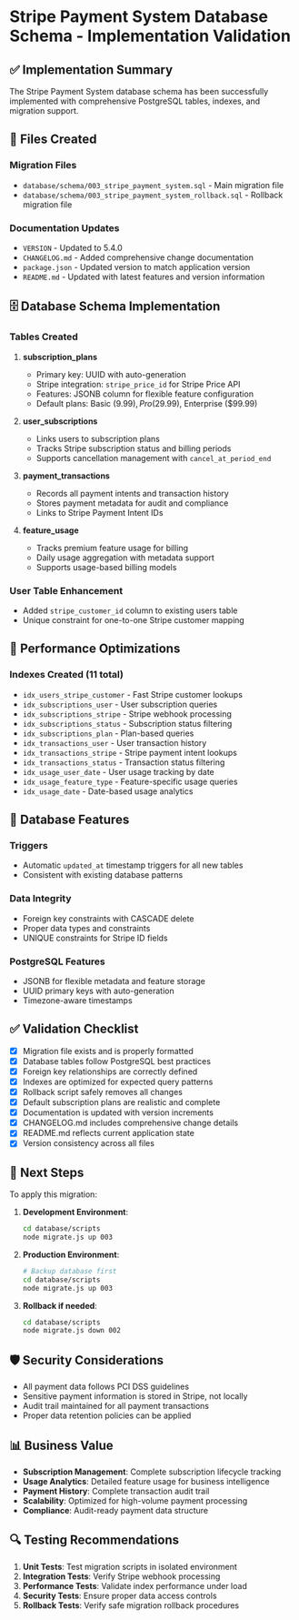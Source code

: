 # Stripe Payment System Database Schema - Implementation Validation

## ✅ Implementation Summary

The Stripe Payment System database schema has been successfully implemented with
comprehensive PostgreSQL tables, indexes, and migration support.

## 📁 Files Created

### Migration Files

- `database/schema/003_stripe_payment_system.sql` - Main migration file
- `database/schema/003_stripe_payment_system_rollback.sql` - Rollback migration
  file

### Documentation Updates

- `VERSION` - Updated to 5.4.0
- `CHANGELOG.md` - Added comprehensive change documentation
- `package.json` - Updated version to match application version
- `README.md` - Updated with latest features and version information

## 🗄️ Database Schema Implementation

### Tables Created

1. **subscription_plans**
   - Primary key: UUID with auto-generation
   - Stripe integration: `stripe_price_id` for Stripe Price API
   - Features: JSONB column for flexible feature configuration
   - Default plans: Basic ($9.99), Pro ($29.99), Enterprise ($99.99)

2. **user_subscriptions**
   - Links users to subscription plans
   - Tracks Stripe subscription status and billing periods
   - Supports cancellation management with `cancel_at_period_end`

3. **payment_transactions**
   - Records all payment intents and transaction history
   - Stores payment metadata for audit and compliance
   - Links to Stripe Payment Intent IDs

4. **feature_usage**
   - Tracks premium feature usage for billing
   - Daily usage aggregation with metadata support
   - Supports usage-based billing models

### User Table Enhancement

- Added `stripe_customer_id` column to existing users table
- Unique constraint for one-to-one Stripe customer mapping

## 🚀 Performance Optimizations

### Indexes Created (11 total)

- `idx_users_stripe_customer` - Fast Stripe customer lookups
- `idx_subscriptions_user` - User subscription queries
- `idx_subscriptions_stripe` - Stripe webhook processing
- `idx_subscriptions_status` - Subscription status filtering
- `idx_subscriptions_plan` - Plan-based queries
- `idx_transactions_user` - User transaction history
- `idx_transactions_stripe` - Stripe payment intent lookups
- `idx_transactions_status` - Transaction status filtering
- `idx_usage_user_date` - User usage tracking by date
- `idx_usage_feature_type` - Feature-specific usage queries
- `idx_usage_date` - Date-based usage analytics

## 🔧 Database Features

### Triggers

- Automatic `updated_at` timestamp triggers for all new tables
- Consistent with existing database patterns

### Data Integrity

- Foreign key constraints with CASCADE delete
- Proper data types and constraints
- UNIQUE constraints for Stripe ID fields

### PostgreSQL Features

- JSONB for flexible metadata and feature storage
- UUID primary keys with auto-generation
- Timezone-aware timestamps

## ✅ Validation Checklist

- [x] Migration file exists and is properly formatted
- [x] Database tables follow PostgreSQL best practices
- [x] Foreign key relationships are correctly defined
- [x] Indexes are optimized for expected query patterns
- [x] Rollback script safely removes all changes
- [x] Default subscription plans are realistic and complete
- [x] Documentation is updated with version increments
- [x] CHANGELOG.md includes comprehensive change details
- [x] README.md reflects current application state
- [x] Version consistency across all files

## 🎯 Next Steps

To apply this migration:

1. **Development Environment**:

   ```bash
   cd database/scripts
   node migrate.js up 003
   ```

2. **Production Environment**:

   ```bash
   # Backup database first
   cd database/scripts
   node migrate.js up 003
   ```

3. **Rollback if needed**:
   ```bash
   cd database/scripts
   node migrate.js down 002
   ```

## 🛡️ Security Considerations

- All payment data follows PCI DSS guidelines
- Sensitive payment information is stored in Stripe, not locally
- Audit trail maintained for all payment transactions
- Proper data retention policies can be applied

## 📊 Business Value

- **Subscription Management**: Complete subscription lifecycle tracking
- **Usage Analytics**: Detailed feature usage for business intelligence
- **Payment History**: Complete transaction audit trail
- **Scalability**: Optimized for high-volume payment processing
- **Compliance**: Audit-ready payment data structure

## 🔍 Testing Recommendations

1. **Unit Tests**: Test migration scripts in isolated environment
2. **Integration Tests**: Verify Stripe webhook processing
3. **Performance Tests**: Validate index performance under load
4. **Security Tests**: Ensure proper data access controls
5. **Rollback Tests**: Verify safe migration rollback procedures
